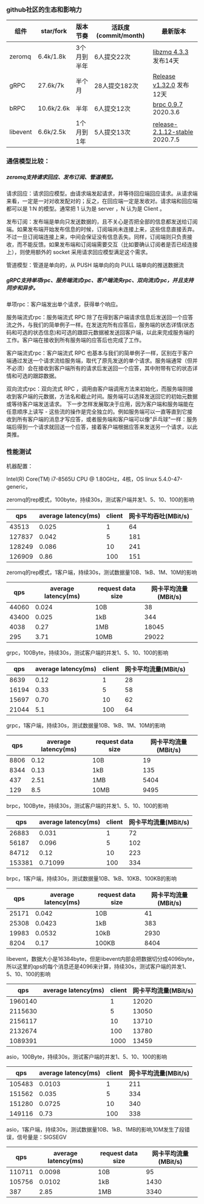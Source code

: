 



### github社区的生态和影响力

| 组件     | star/fork  | 版本节奏    | 活跃度(commit/month) | 最新版本                                                     |
| -------- | ---------- | ----------- | -------------------- | ------------------------------------------------------------ |
| zeromq   | 6.4k/1.8k  | 3个月到半年 | 6人提交22次          | [libzmq 4.3.3](https://github.com/zeromq/libzmq/releases/tag/v4.3.3) 发布14天 |
| gRPC     | 27.6k/7k   | 半个月      | 28人提交182次        | [Release v1.32.0](https://github.com/grpc/grpc/releases/tag/v1.32.0) 发布12天 |
| bRPC     | 10.6k/2.6k | 半年        | 6人提交12次          | [brpc 0.9.7](https://github.com/apache/incubator-brpc/releases/tag/0.9.7) 2020.3.6 |
| libevent | 6.6k/2.5k  | 1个月到1年  | 5人提交13次          | [release-2.1.12-stable](https://github.com/libevent/libevent/releases/tag/release-2.1.12-stable) 2020.7.5 |

### 通信模型比较：

##### zeromq支持请求回应、发布订阅、管道模型。

请求回应：请求回应模型。由请求端发起请求，并等待回应端回应请求。从请求端来看，一定是一对对收发配对的；反之，在回应端一定是发收对。请求端和回应端都可以是 1:N 的模型。通常把 1 认为是 server ，N 认为是 Client 。

发布订阅：发布端是单向只发送数据的，且不关心是否把全部的信息都发送给订阅端。如果发布端开始发布信息的时候，订阅端尚未连接上来，这些信息直接丢弃。不过一旦订阅端连接上来，中间会保证没有信息丢失。同样，订阅端则只负责接收，而不能反馈。如果发布端和订阅端需要交互（比如要确认订阅者是否已经连接上），则使用额外的 socket 采用请求回应模型满足这个需求。

管道模型：管道是单向的，从 PUSH 端单向的向 PULL 端单向的推送数据流



##### gRPC支持单项rpc、服务端流式rpc、客户端流失rpc、双向流式rpc，并且支持同步和异步。

单项rpc：客户端发出单个请求，获得单个响应。

服务端流式rpc：服务端流式 RPC 除了在得到客户端请求信息后发送回一个应答流之外，与我们的简单例子一样。在发送完所有应答后，服务端的状态详情(状态码和可选的状态信息)和可选的跟踪元数据被发送回客户端，以此来完成服务端的工作。客户端在接收到所有服务端的应答后也完成了工作。

客户端流式rpc：客户端流式 RPC 也基本与我们的简单例子一样，区别在于客户端通过发送一个请求流给服务端，取代了原先发送的单个请求。服务端通常（但并不必须）会在接收到客户端所有的请求后发送回一个应答，其中附带有它的状态详情和可选的跟踪数据。

双向流式rpc：双向流式 RPC ，调用由客户端调用方法来初始化，而服务端则接收到客户端的元数据，方法名和截止时间。服务端可以选择发送回它的初始元数据或等待客户端发送请求。 下一步怎样发展取决于应用，因为客户端和服务端能在任意顺序上读写 - 这些流的操作是完全独立的。例如服务端可以一直等直到它接收到所有客户端的消息才写应答，或者服务端和客户端可以像"乒乓球"一样：服务端后得到一个请求就回送一个应答，接着客户端根据应答来发送另一个请求，以此类推。

### 性能测试

机器配置：

Intel(R) Core(TM) i7-8565U CPU @ 1.80GHz，4核，OS linux 5.4.0-47-generic，

zeromq的rep模式，100byte，持续30s，测试客户端并发1、5、10、100的影响

| qps    | average latency(ms) | client | 网卡平均吞吐(MBit/s) |
| ------ | ------------------- | ------ | -------------------- |
| 43513  | 0.025               | 1      | 64                   |
| 127837 | 0.042               | 5      | 181                  |
| 128249 | 0.086               | 10     | 241                  |
| 126909 | 0.86                | 100    | 151                  |

zeromq的rep模式，1客户端，持续30s，测试数据量10B、1kB、1M、10M的影响

| qps   | average latency(ms) | request data size | 网卡平均流量(MBit/s) |
| ----- | ------------------- | ----------------- | -------------------- |
| 44060 | 0.024               | 10B               | 38                   |
| 43400 | 0.025               | 1kB               | 344                  |
| 4038  | 0.27                | 1MB               | 18045                |
| 295   | 3.71                | 10MB              | 29022                |

grpc，100Byte，持续30s，测试客户端的并发1、5、10、100的影响

| qps   | average latency(ms) | client | 网卡平均流量(MBit/s) |
| ----- | ------------------- | ------ | -------------------- |
| 8639  | 0.12                | 1      | 28                   |
| 16194 | 0.33                | 5      | 58                   |
| 15697 | 0.70                | 10     | 62                   |
| 21044 | 5.1                 | 100    | 64                   |

grpc，1客户端，持续30s，测试数据量10B、1kB、1M、10M的影响

| qps  | average latency(ms) | request data size | 网卡平均流量(MBit/s) |
| ---- | ------------------- | ----------------- | -------------------- |
| 8806 | 0.12                | 10B               | 19                   |
| 8344 | 0.13                | 1kB               | 135                  |
| 437  | 2.51                | 1MB               | 5404                 |
| 129  | 8.5                 | 10MB              | 9495                 |

brpc，100Byte，持续30s，测试客户端的并发1、5、10、100的影响

| qps    | average latency(ms) | client | 网卡平均流量(MBit/s) |
| ------ | ------------------- | ------ | -------------------- |
| 26883  | 0.031               | 1      | 72                   |
| 56187  | 0.096               | 5      | 102                  |
| 84712  | 0.12                | 10     | 223                  |
| 153381 | 0.71099             | 100    | 334                  |

brpc，1客户端，持续30s，测试数据量10B、1kB、10KB、100KB的影响

| qps   | average latency(ms) | request data size | 网卡平均流量(MBit/s) |
| ----- | ------------------- | ----------------- | -------------------- |
| 25171 | 0.042               | 10B               | 41                   |
| 25308 | 0.0423              | 1kB               | 383                  |
| 19983 | 0.0532              | 10kB              | 2930                 |
| 8204  | 0.17                | 100KB             | 8404                 |



libevent，数据大小是16384byte，但是libevent内部会把数据切分成4096byte，所以这里的qps的每个消息还是4096来计算，持续30s，测试客户端的并发1、5、10、100的影响

| qps     | average latency(ms) | client | 网卡平均流量(MBit/s) |
| ------- | ------------------- | ------ | -------------------- |
| 1960140 |                     | 1      | 12020                |
| 2115630 |                     | 5      | 13050                |
| 2156117 |                     | 10     | 13710                |
| 2132674 |                     | 100    | 13780                |
| 1089391 |                     | 1000   | 13459                |

asio，100Byte，持续30s，测试客户端的并发1、5、10、100的影响

| qps    | average latency(ms) | client | 网卡平均流量(MBit/s) |
| ------ | ------------------- | ------ | -------------------- |
| 105483 | 0.0103              | 1      | 211                  |
| 151562 | 0.035               | 5      | 334                  |
| 151280 | 0.0725              | 10     | 340                  |
| 149116 | 0.73                | 100    | 338                  |

asio，1客户端，持续30s，测试数据量10B、1kB、1MB的影响,10M发生了段错误，信号量是：SIGSEGV

| qps    | average latency(ms) | request data size | 网卡平均流量(MBit/s) |
| ------ | ------------------- | ----------------- | -------------------- |
| 110711 | 0.0098              | 10B               | 95                   |
| 105756 | 0.0102              | 1kB               | 1430                 |
| 387    | 2.85                | 1MB               | 3340                 |